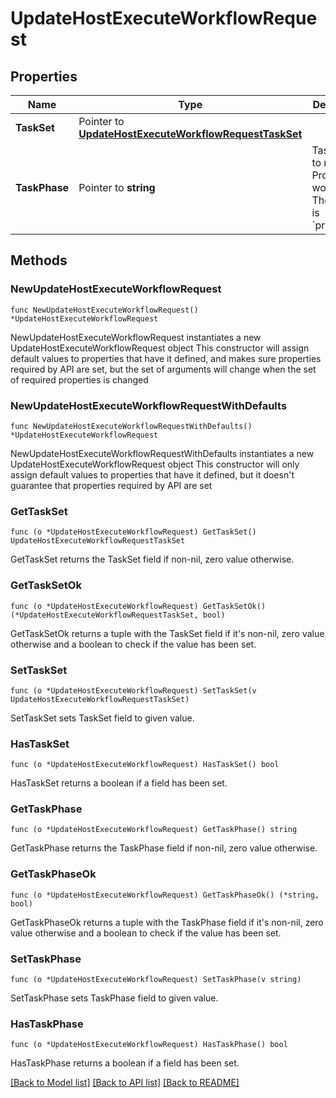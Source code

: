 # UpdateHostExecuteWorkflowRequest

## Properties

Name | Type | Description | Notes
------------ | ------------- | ------------- | -------------
**TaskSet** | Pointer to [**UpdateHostExecuteWorkflowRequestTaskSet**](UpdateHostExecuteWorkflowRequestTaskSet.md) |  | [optional] 
**TaskPhase** | Pointer to **string** | Task Phase to run for Provisioning workflows. The default is &#x60;provision&#x60;. | [optional] [default to "provision"]

## Methods

### NewUpdateHostExecuteWorkflowRequest

`func NewUpdateHostExecuteWorkflowRequest() *UpdateHostExecuteWorkflowRequest`

NewUpdateHostExecuteWorkflowRequest instantiates a new UpdateHostExecuteWorkflowRequest object
This constructor will assign default values to properties that have it defined,
and makes sure properties required by API are set, but the set of arguments
will change when the set of required properties is changed

### NewUpdateHostExecuteWorkflowRequestWithDefaults

`func NewUpdateHostExecuteWorkflowRequestWithDefaults() *UpdateHostExecuteWorkflowRequest`

NewUpdateHostExecuteWorkflowRequestWithDefaults instantiates a new UpdateHostExecuteWorkflowRequest object
This constructor will only assign default values to properties that have it defined,
but it doesn't guarantee that properties required by API are set

### GetTaskSet

`func (o *UpdateHostExecuteWorkflowRequest) GetTaskSet() UpdateHostExecuteWorkflowRequestTaskSet`

GetTaskSet returns the TaskSet field if non-nil, zero value otherwise.

### GetTaskSetOk

`func (o *UpdateHostExecuteWorkflowRequest) GetTaskSetOk() (*UpdateHostExecuteWorkflowRequestTaskSet, bool)`

GetTaskSetOk returns a tuple with the TaskSet field if it's non-nil, zero value otherwise
and a boolean to check if the value has been set.

### SetTaskSet

`func (o *UpdateHostExecuteWorkflowRequest) SetTaskSet(v UpdateHostExecuteWorkflowRequestTaskSet)`

SetTaskSet sets TaskSet field to given value.

### HasTaskSet

`func (o *UpdateHostExecuteWorkflowRequest) HasTaskSet() bool`

HasTaskSet returns a boolean if a field has been set.

### GetTaskPhase

`func (o *UpdateHostExecuteWorkflowRequest) GetTaskPhase() string`

GetTaskPhase returns the TaskPhase field if non-nil, zero value otherwise.

### GetTaskPhaseOk

`func (o *UpdateHostExecuteWorkflowRequest) GetTaskPhaseOk() (*string, bool)`

GetTaskPhaseOk returns a tuple with the TaskPhase field if it's non-nil, zero value otherwise
and a boolean to check if the value has been set.

### SetTaskPhase

`func (o *UpdateHostExecuteWorkflowRequest) SetTaskPhase(v string)`

SetTaskPhase sets TaskPhase field to given value.

### HasTaskPhase

`func (o *UpdateHostExecuteWorkflowRequest) HasTaskPhase() bool`

HasTaskPhase returns a boolean if a field has been set.


[[Back to Model list]](../README.md#documentation-for-models) [[Back to API list]](../README.md#documentation-for-api-endpoints) [[Back to README]](../README.md)


